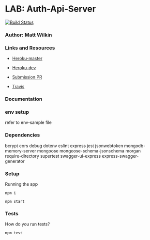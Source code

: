 # LAB: Auth-Api-Server

[![Build Status](https://www.travis-ci.com/mwilkin-401-advanced-javascript/auth-api-server.svg?branch=dev)](https://www.travis-ci.com/mwilkin-401-advanced-javascript/auth-api-server)

### Author: Matt Wilkin

### Links and Resources
 
* [Heroku-master](https://damp-gorge-26033.herokuapp.com/)

* [Heroku-dev](
https://git.heroku.com/arcane-badlands-59476.git)

* [Submission PR](https://github.com/mwilkin-401-advanced-javascript/auth-api-server/pull/1)

* [Travis](https://www.travis-ci.com/mwilkin-401-advanced-javascript/auth-api-server)

### Documentation

<!-- * [UML] <img src="./assets/.jpg" width="400"> -->


### env setup

refer to env-sample file

### Dependencies

  bcrypt
  cors 
  debug 
  dotenv
  eslint
  express
  jest
  jsonwebtoken
  mongodb-memory-server
  mongoose
  mongoose-schema-jsonschema
  morgan
  require-directory
  supertest
  swagger-ui-express
  express-swagger-generator

### Setup

Running the app

`npm i`

`npm start`

### Tests

How do you run tests?

`npm test`
